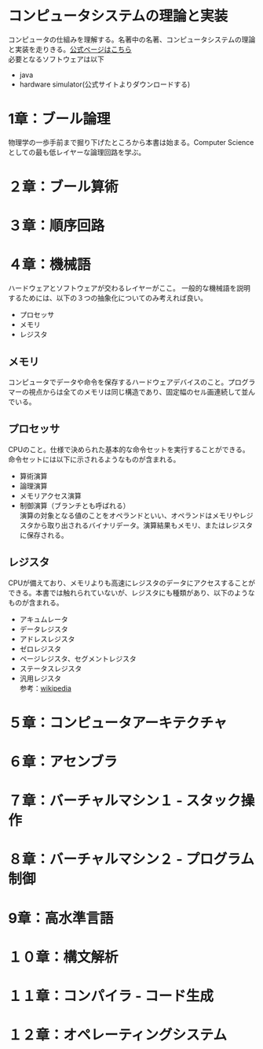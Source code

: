 # コンピュータシステムの理論と実装
コンピュータの仕組みを理解する。名著中の名著、コンピュータシステムの理論と実装を走りきる。[公式ページはこちら](https://www.nand2tetris.org/)  
必要となるソフトウェアは以下
- java
- hardware simulator(公式サイトよりダウンロードする)

# 1章：ブール論理
物理学の一歩手前まで掘り下げたところから本書は始まる。Computer Scienceとしての最も低レイヤーな論理回路を学ぶ。

# ２章：ブール算術

# ３章：順序回路

# ４章：機械語
ハードウェアとソフトウェアが交わるレイヤーがここ。
一般的な機械語を説明するためには、以下の３つの抽象化についてのみ考えれば良い。
- プロセッサ
- メモリ
- レジスタ

## メモリ
コンピュータでデータや命令を保存するハードウェアデバイスのこと。プログラマーの視点からは全てのメモリは同じ構造であり、固定幅のセル画連続して並んでいる。

## プロセッサ
CPUのこと。仕様で決められた基本的な命令セットを実行することができる。命令セットには以下に示されるようなものが含まれる。
- 算術演算
- 論理演算
- メモリアクセス演算
- 制御演算（ブランチとも呼ばれる）  
演算の対象となる値のことをオペランドといい、オペランドはメモリやレジスタから取り出されるバイナリデータ。演算結果もメモリ、またはレジスタに保存される。

## レジスタ
CPUが備えており、メモリよりも高速にレジスタのデータにアクセスすることができる。本書では触れられていないが、レジスタにも種類があり、以下のようなものが含まれる。
- アキュムレータ
- データレジスタ
- アドレスレジスタ
- ゼロレジスタ
- ページレジスタ、セグメントレジスタ
- ステータスレジスタ
- 汎用レジスタ  
参考：[wikipedia](https://ja.wikipedia.org/wiki/%E3%83%AC%E3%82%B8%E3%82%B9%E3%82%BF_(%E3%82%B3%E3%83%B3%E3%83%94%E3%83%A5%E3%83%BC%E3%82%BF))

# ５章：コンピュータアーキテクチャ

# ６章：アセンブラ

# ７章：バーチャルマシン１ - スタック操作

# ８章：バーチャルマシン２ - プログラム制御

# 9章：高水準言語

# １０章：構文解析

# １１章：コンパイラ - コード生成

# １２章：オペレーティングシステム
